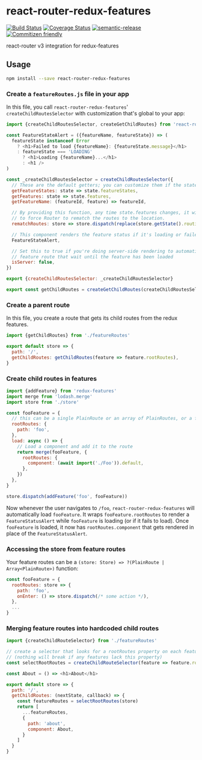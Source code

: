 # react-router-redux-features

[![Build Status](https://travis-ci.org/jcoreio/react-router-redux-features.svg?branch=master)](https://travis-ci.org/jcoreio/react-router-redux-features)
[![Coverage Status](https://coveralls.io/repos/github/jcoreio/react-router-redux-features/badge.svg?branch=master)](https://coveralls.io/github/jcoreio/react-router-redux-features?branch=master)
[![semantic-release](https://img.shields.io/badge/%20%20%F0%9F%93%A6%F0%9F%9A%80-semantic--release-e10079.svg)](https://github.com/semantic-release/semantic-release)
[![Commitizen friendly](https://img.shields.io/badge/commitizen-friendly-brightgreen.svg)](http://commitizen.github.io/cz-cli/)

react-router v3 integration for redux-features

## Usage

```sh
npm install --save react-router-redux-features
```

### Create a `featureRoutes.js` file in your app

In this file, you call `react-router-redux-features`' `createChildRoutesSelector` with customization that's global to
your app:

```js
import {createChildRoutesSelector, createGetChildRoutes} from 'react-router-redux-features'

const FeatureStateAlert = ({featureName, featureState}) => (
  featureState instanceof Error
    ? <h1>Failed to load {featureName}: {featureState.message}</h1>
    : featureState === 'LOADING'
      ? <h1>Loading {featureName}...</h1>
      : <h1 />
)

const _createChildRoutesSelector = createChildRoutesSelector({
  // These are the default getters; you can customize them if the state lives elsewhere
  getFeatureStates: state => state.featureStates,
  getFeatures: state => state.features,
  getFeatureName: (featureId, feature) => featureId,

  // By providing this function, any time state.features changes, it will replace the location with itself
  // to force Router to rematch the routes to the location.
  rematchRoutes: store => store.dispatch(replace(store.getState().routing.locationBeforeTransitions)),

  // This component renders the feature status if it's loading or failed to load.
  FeatureStateAlert,

  // Set this to true if you're doing server-side rendering to automatically add/wrap onEnter hooks to each
  // feature route that wait until the feature has been loaded
  isServer: false,
})

export {createChildRoutesSelector: _createChildRoutesSelector}

export const getChildRoutes = createGetChildRoutes(createChildRoutesSelector)
```

### Create a parent route

In this file, you create a route that gets its child routes from the redux features.

```js
import {getChildRoutes} from './featureRoutes'

export default store => {
  path: '/',
  getChildRoutes: getChildRoutes(feature => feature.rootRoutes),
}
```

### Create child routes in features

```js
import {addFeature} from 'redux-features'
import merge from 'lodash.merge'
import store from './store'

const fooFeature = {
  // this can be a single PlainRoute or an array of PlainRoutes, or a function that takes a store and returns either one
  rootRoutes: {
    path: 'foo',
  },
  load: async () => {
    // Load a component and add it to the route
    return merge(fooFeature, {
      rootRoutes: {
        component: (await import('./Foo')).default,
      },
    })
  },
}

store.dispatch(addFeature('foo', fooFeature))
```

Now whenever the user navigates to `/foo`, `react-router-redux-features` will automatically load `fooFeature`.  It wraps
`fooFeature.rootRoutes` to render a `FeatureStatusAlert` while `fooFeature` is loading (or if it fails to load).  Once
`fooFeature` is loaded, it now has `rootRoutes.component` that gets rendered in place of the `FeatureStatusAlert`.

### Accessing the store from feature routes

Your feature routes can be a `(store: Store) => ?(PlainRoute | Array<PlainRoute>)` function:

```js
const fooFeature = {
  rootRoutes: store => {
    path: 'foo',
    onEnter: () => store.dispatch(/* some action */),
  },
  ...
}
```

### Merging feature routes into hardcoded child routes

```js
import {createChildRouteSelector} from './featureRoutes'

// create a selector that looks for a rootRoutes property on each feature.
// (nothing will break if any features lack this property)
const selectRootRoutes = createChildRouteSelector(feature => feature.rootRoutes)

const About = () => <h1>About</h1>

export default store => {
  path: '/',
  getChildRoutes: (nextState, callback) => {
    const featureRoutes = selectRootRoutes(store)
    return [
      ...featureRoutes,
      {
        path: 'about',
        component: About,
      }
    ]
  }
}
```


